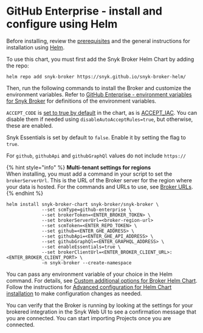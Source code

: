# GitHub Enterprise - install and configure using Helm

Before installing, review the [prerequisites](./) and the general instructions for installation using [Helm](../install-and-configure-broker-using-helm.md).

To use this chart, you must first add the Snyk Broker Helm Chart by adding the repo:

`helm repo add snyk-broker https://snyk.github.io/snyk-broker-helm/`&#x20;

Then, run the following commands to install the Broker and customize the environment variables. Refer to [GitHub Enterprise - environment variables for Snyk Broker](github-enterprise-environment-variables-for-snyk-broker.md) for definitions of the environment variables.

`ACCEPT_CODE` is [set to true by default](https://github.com/snyk/snyk-broker-helm/blob/465d4ef279755fa5c9507975a88348bab04c2264/charts/snyk-broker/templates/broker_deployment.yaml#L383) in the chart, as is [ACCEPT\_IAC](https://github.com/snyk/snyk-broker-helm/blob/465d4ef279755fa5c9507975a88348bab04c2264/charts/snyk-broker/templates/broker_deployment.yaml#L386C23-L386C43). You can disable them if needed using `disableAutoAcceptRules=true`, but otherwise, these are enabled.

Snyk Essentials is set by default to `false`. Enable it by setting the flag to `true`.

For `github`, `githubApi` and `githubGraphQl` values do not include `https://`

{% hint style="info" %}
**Multi-tenant settings for regions**\
When installing, you must add a command in your script to set the `brokerServerUrl`. This is the URL of the Broker server for the region where your data is hosted. For the commands and URLs to use, see [Broker URLs](../../../../../working-with-snyk/regional-hosting-and-data-residency.md#broker-urls).
{% endhint %}

```
helm install snyk-broker-chart snyk-broker/snyk-broker \
             --set scmType=github-enterprise \
             --set brokerToken=<ENTER_BROKER_TOKEN> \
             --set brokerServerUrl=<broker-region-url>
             --set scmToken=<ENTER_REPO_TOKEN> \
             --set github=<ENTER_GHE_ADDRESS> \
             --set githubApi=<ENTER_GHE_API_ADDRESS> \
             --set githubGraphQl=<ENTER_GRAPHQL_ADDRESS> \
             --set enableEssentials=true \
             --set brokerClientUrl=<ENTER_BROKER_CLIENT_URL>:<ENTER_BROKER_CLIENT_PORT> \
             -n snyk-broker --create-namespace
```

You can pass any environment variable of your choice in the Helm command. For details, see [Custom additional options for Broker Helm Chart](../advanced-configuration-for-helm-chart-installation/custom-additional-options-for-broker-helm-chart-installation.md). Follow the instructions for [Advanced configuration for Helm Chart installation](../advanced-configuration-for-helm-chart-installation/) to make configuration changes as needed.

You can verify that the Broker is running by looking at the settings for your brokered integration in the Snyk Web UI to see a confirmation message that you are connected. You can start importing Projects once you are connected.
